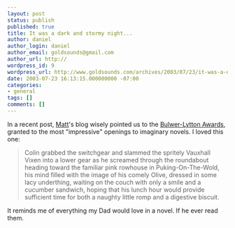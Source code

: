 ```yaml
---
layout: post
status: publish
published: true
title: It was a dark and stormy night...
author: daniel
author_login: daniel
author_email: goldsounds@gmail.com
author_url: http://
wordpress_id: 9
wordpress_url: http://www.goldsounds.com/archives/2003/07/23/it-was-a-dark-and-stormy-night/
date: 2003-07-23 16:13:15.000000000 -07:00
categories:
- general
tags: []
comments: []
---
```

In a recent post, <a href="http://no-sword.sieve.net">Matt</a>'s blog wisely pointed us to the <a href="http://www.sjsu.edu/depts/english/2003.htm">Bulwer-Lytton Awards</a>, granted to the most "impressive" openings to imaginary novels. I loved this one:<blockquote>Colin grabbed the switchgear and slammed the spritely Vauxhall Vixen into a lower gear as he screamed through the roundabout heading toward the familiar pink rowhouse in Puking-On-The-Wold, his mind filled with the image of his comely Olive, dressed in some lacy underthing, waiting on the couch with only a smile and a cucumber sandwich, hoping that his lunch hour would provide sufficient time for both a naughty little romp and a digestive biscuit.</blockquote>It reminds me of everything my Dad would love in a novel. If he ever read them.
